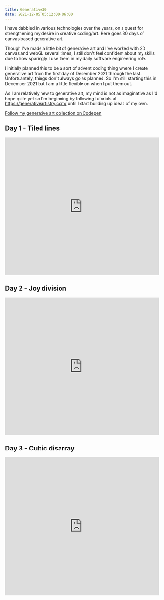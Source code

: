 ```yaml
---
title: Generative30
date: 2021-12-05T05:12:00-06:00
---
```


I have dabbled in various technologies over the years, on a quest for strengthening
my desire in creative coding/art. Here goes 30 days of canvas based generative art.
<!--more-->

Though I've made a little bit of generative art and I've worked with 2D canvas and webGL
several times, I still don't feel confident about my skills due to how sparingly
I use them in my daily software engineering role.

I initially planned this to be a sort of advent coding thing where I create generative
art from the first day of December 2021 through the last. Unfortuantely, things don't always
go as planned. So I'm still starting this in December 2021 but I am a little flexible
on when I put them out.

As I am relatively new to generative art, my mind is not as imaginative as I'd hope quite yet
so I'm beginning by following tutorials at https://generativeartistry.com/ until I start
building up ideas of my own.

[Follow my generative art collection on Codepen](https://codepen.io/collection/eJMmNg)

## Day 1 - Tiled lines

<iframe height="450" style="width: 100%;" scrolling="no" title="Tiled Lines" src="https://codepen.io/josephrexme/embed/preview/vYeLedb?default-tab=result&theme-id=39976" frameborder="no" loading="lazy" allowtransparency="true" allowfullscreen="true">
  See the Pen <a href="https://codepen.io/josephrexme/pen/vYeLedb">
  Tiled Lines</a> by Joseph Rex (<a href="https://codepen.io/josephrexme">@josephrexme</a>)
  on <a href="https://codepen.io">CodePen</a>.
</iframe>

## Day 2 - Joy division

<iframe height="450" style="width: 100%;" scrolling="no" title="Joy Division" src="https://codepen.io/josephrexme/embed/preview/wvrGpZY?default-tab=result&theme-id=39976" frameborder="no" loading="lazy" allowtransparency="true" allowfullscreen="true">
  See the Pen <a href="https://codepen.io/josephrexme/pen/wvrGpZY">
  Joy Division</a> by Joseph Rex (<a href="https://codepen.io/josephrexme">@josephrexme</a>)
  on <a href="https://codepen.io">CodePen</a>.
</iframe>

## Day 3 - Cubic disarray

<iframe height="450" style="width: 100%;" scrolling="no" title="Cubic disarray" src="https://codepen.io/josephrexme/embed/preview/KKXzBRX?default-tab=result&theme-id=39976" frameborder="no" loading="lazy" allowtransparency="true" allowfullscreen="true">
  See the Pen <a href="https://codepen.io/josephrexme/pen/KKXzBRX">
  Cubic disarray</a> by Joseph Rex (<a href="https://codepen.io/josephrexme">@josephrexme</a>)
  on <a href="https://codepen.io">CodePen</a>.
</iframe>
